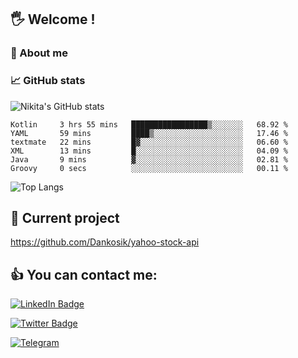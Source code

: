 ## 🖐 Welcome !

### 🙂 About me

### 📈 GitHub stats
![Nikita's GitHub stats](https://github-readme-stats.vercel.app/api?username=DOMOKUL&show_icons=true&theme=gruvbox)

<!--START_SECTION:waka-->

```text
Kotlin     3 hrs 55 mins   █████████████████▒░░░░░░░   68.92 %
YAML       59 mins         ████▒░░░░░░░░░░░░░░░░░░░░   17.46 %
textmate   22 mins         █▓░░░░░░░░░░░░░░░░░░░░░░░   06.60 %
XML        13 mins         █░░░░░░░░░░░░░░░░░░░░░░░░   04.09 %
Java       9 mins          ▓░░░░░░░░░░░░░░░░░░░░░░░░   02.81 %
Groovy     0 secs          ░░░░░░░░░░░░░░░░░░░░░░░░░   00.11 %
```

<!--END_SECTION:waka-->

![Top Langs](https://github-readme-stats.vercel.app/api/top-langs/?username=DOMOKUL&layout=compact&show_icons=true&theme=gruvbox)

## 🎨 Current project

https://github.com/Dankosik/yahoo-stock-api

## 👍 You can contact me:

[![LinkedIn Badge](https://img.shields.io/badge/LinkedIn-Profile-informational?style=flat&logo=linkedin&logoColor=white&color=0D76A8)](https://www.linkedin.com/in/strokach-nikita-810b50230/)

[![Twitter Badge](https://img.shields.io/badge/Twitter-Profile-informational?style=flat&logo=twitter&logoColor=white&color=0D76A8)](https://twitter.com/domokul)

[![Telegram](https://img.shields.io/badge/Telegram-Profile-informational?style=flat&logo=telegram&logoColor=white&color=0D76A8)](https://t.me/Domokul)


